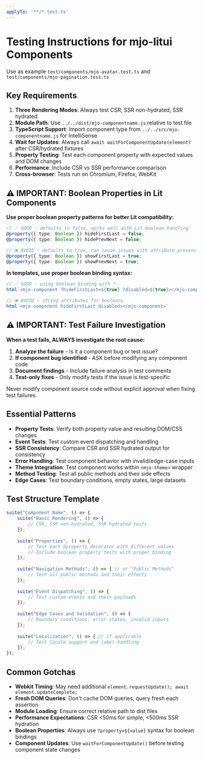 ```yaml
---
applyTo: '**/*.test.ts'
---
```


# Testing Instructions for mjo-litui Components

Use as example `test/components/mjo-avatar.test.ts` and `test/components/mjo-pagination.test.ts`

## Key Requirements

1. **Three Rendering Modes**: Always test CSR, SSR non-hydrated, SSR hydrated
2. **Module Path**: Use `../../dist/mjo-componentname.js` relative to test file
3. **TypeScript Support**: Import component type from `../../src/mjo-componentname.js` for IntelliSense
4. **Wait for Updates**: Always call `await waitForComponentUpdate(element)` after CSR/hydrated fixtures
5. **Property Testing**: Test each component property with expected values and DOM changes
6. **Performance**: Include CSR vs SSR performance comparison
7. **Cross-browser**: Tests run on Chromium, Firefox, WebKit

## ⚠️ IMPORTANT: Boolean Properties in Lit Components

**Use proper boolean property patterns for better Lit compatibility:**

```typescript
// ✅ GOOD - defaults to false, works well with Lit boolean handling
@property({ type: Boolean }) hideFirstLast = false;
@property({ type: Boolean }) hidePrevNext = false;

// ❌ AVOID - defaults to true, can cause issues with attribute presence
@property({ type: Boolean }) showFirstLast = true;
@property({ type: Boolean }) showPrevNext = true;
```

**In templates, use proper boolean binding syntax:**
```typescript
// ✅ GOOD - using boolean binding with ?
html`<mjo-component ?hideFirstLast=${true} ?disabled=${true}></mjo-component>`

// ❌ AVOID - string attributes for booleans
html`<mjo-component hideFirstLast disabled></mjo-component>`
```

## ⚠️ IMPORTANT: Test Failure Investigation

**When a test fails, ALWAYS investigate the root cause:**

1. **Analyze the failure** - Is it a component bug or test issue?
2. **If component bug identified** - ASK before modifying any component code
3. **Document findings** - Include failure analysis in test comments
4. **Test-only fixes** - Only modify tests if the issue is test-specific

Never modify component source code without explicit approval when fixing test failures.

## Essential Patterns

- **Property Tests**: Verify both property value and resulting DOM/CSS changes
- **Event Tests**: Test custom event dispatching and handling
- **SSR Consistency**: Compare CSR and SSR hydrated output for consistency
- **Error Handling**: Test component behavior with invalid/edge-case inputs
- **Theme Integration**: Test component works within `<mjo-theme>` wrapper
- **Method Testing**: Test all public methods and their side effects
- **Edge Cases**: Test boundary conditions, empty states, large datasets

## Test Structure Template

```typescript
suite("Component Name", () => {
    suite("Basic Rendering", () => {
        // CSR, SSR non-hydrated, SSR hydrated tests
    });
    
    suite("Properties", () => {
        // Test each @property decorator with different values
        // Include boolean property tests with proper binding
    });
    
    suite("Navigation Methods", () => { // or "Public Methods"
        // Test all public methods and their effects
    });
    
    suite("Event Dispatching", () => {
        // Test custom events and their payloads
    });
    
    suite("Edge Cases and Validation", () => {
        // Boundary conditions, error states, invalid inputs
    });
    
    suite("Localization", () => { // if applicable
        // Test locale support and label handling
    });
});
```

## Common Gotchas

- **Webkit Timing**: May need additional `element.requestUpdate(); await element.updateComplete;` 
- **Fresh DOM Queries**: Don't cache DOM queries, query fresh each assertion
- **Module Loading**: Ensure correct relative path to dist files
- **Performance Expectations**: CSR <50ms for simple, <500ms SSR hydration
- **Boolean Properties**: Always use `?property=${value}` syntax for boolean bindings
- **Component Updates**: Use `waitForComponentUpdate()` before testing component state changes
